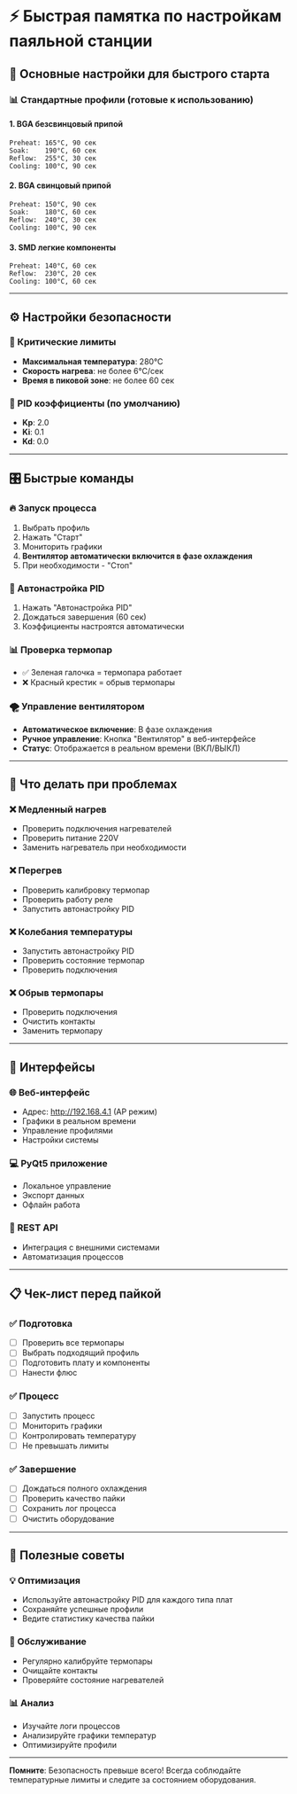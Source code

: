 # ⚡ Быстрая памятка по настройкам паяльной станции

## 🎯 Основные настройки для быстрого старта

### 📊 Стандартные профили (готовые к использованию)

#### **1. BGA безсвинцовый припой**
```
Preheat: 165°C, 90 сек
Soak:    190°C, 60 сек  
Reflow:  255°C, 30 сек
Cooling: 100°C, 90 сек
```

#### **2. BGA свинцовый припой**
```
Preheat: 150°C, 90 сек
Soak:    180°C, 60 сек
Reflow:  240°C, 30 сек
Cooling: 100°C, 90 сек
```

#### **3. SMD легкие компоненты**
```
Preheat: 140°C, 60 сек
Reflow:  230°C, 20 сек
Cooling: 100°C, 60 сек
```

---

## ⚙️ Настройки безопасности

### 🚨 Критические лимиты
- **Максимальная температура**: 280°C
- **Скорость нагрева**: не более 6°C/сек
- **Время в пиковой зоне**: не более 60 сек

### 🔧 PID коэффициенты (по умолчанию)
- **Kp**: 2.0
- **Ki**: 0.1
- **Kd**: 0.0

---

## 🎛️ Быстрые команды

### 🔥 Запуск процесса
1. Выбрать профиль
2. Нажать "Старт"
3. Мониторить графики
4. **Вентилятор автоматически включится в фазе охлаждения**
5. При необходимости - "Стоп"

### 🔧 Автонастройка PID
1. Нажать "Автонастройка PID"
2. Дождаться завершения (60 сек)
3. Коэффициенты настроятся автоматически

### 📊 Проверка термопар
- ✅ Зеленая галочка = термопара работает
- ❌ Красный крестик = обрыв термопары

### 🌪️ Управление вентилятором
- **Автоматическое включение**: В фазе охлаждения
- **Ручное управление**: Кнопка "Вентилятор" в веб-интерфейсе
- **Статус**: Отображается в реальном времени (ВКЛ/ВЫКЛ)

---

## 🚨 Что делать при проблемах

### ❌ Медленный нагрев
- Проверить подключения нагревателей
- Проверить питание 220V
- Заменить нагреватель при необходимости

### ❌ Перегрев
- Проверить калибровку термопар
- Проверить работу реле
- Запустить автонастройку PID

### ❌ Колебания температуры
- Запустить автонастройку PID
- Проверить состояние термопар
- Проверить подключения

### ❌ Обрыв термопары
- Проверить подключения
- Очистить контакты
- Заменить термопару

---

## 📱 Интерфейсы

### 🌐 Веб-интерфейс
- Адрес: http://192.168.4.1 (AP режим)
- Графики в реальном времени
- Управление профилями
- Настройки системы

### 💻 PyQt5 приложение
- Локальное управление
- Экспорт данных
- Офлайн работа

### 🔌 REST API
- Интеграция с внешними системами
- Автоматизация процессов

---

## 📋 Чек-лист перед пайкой

### ✅ Подготовка
- [ ] Проверить все термопары
- [ ] Выбрать подходящий профиль
- [ ] Подготовить плату и компоненты
- [ ] Нанести флюс

### ✅ Процесс
- [ ] Запустить процесс
- [ ] Мониторить графики
- [ ] Контролировать температуру
- [ ] Не превышать лимиты

### ✅ Завершение
- [ ] Дождаться полного охлаждения
- [ ] Проверить качество пайки
- [ ] Сохранить лог процесса
- [ ] Очистить оборудование

---

## 🎯 Полезные советы

### 💡 Оптимизация
- Используйте автонастройку PID для каждого типа плат
- Сохраняйте успешные профили
- Ведите статистику качества пайки

### 🔧 Обслуживание
- Регулярно калибруйте термопары
- Очищайте контакты
- Проверяйте состояние нагревателей

### 📊 Анализ
- Изучайте логи процессов
- Анализируйте графики температур
- Оптимизируйте профили

---

**Помните**: Безопасность превыше всего! Всегда соблюдайте температурные лимиты и следите за состоянием оборудования.
